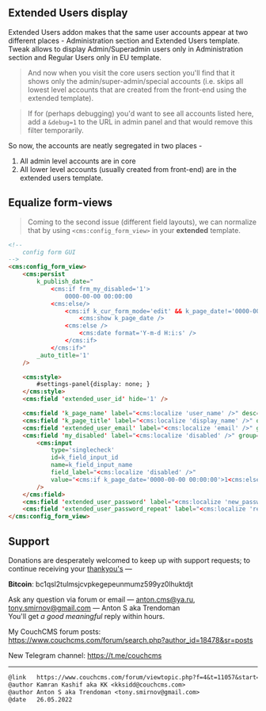 ## Extended Users display

Extended Users addon makes that the same user accounts appear at two different places - Administration section and Extended Users template. Tweak allows to display Admin/Superadmin users only in Administration section and Regular Users only in EU template.

> And now when you visit the core users section you'll find that it shows only the admin/super-admin/special accounts (i.e. skips all lowest level accounts that are created from the front-end using the extended template).

> If for (perhaps debugging) you'd want to see all accounts listed here, add a `&debug=1` to the URL in admin panel and that would remove this filter temporarily.

So now, the accounts are neatly segregated in two places -
1. All admin level accounts are in core
2. All lower level accounts (usually created from front-end) are in the extended users template.


## Equalize form-views

> Coming to the second issue (different field layouts), we can normalize that by using `<cms:config_form_view>` in your **extended** template.

```html
<!--
    config form GUI
-->
<cms:config_form_view>
    <cms:persist
        k_publish_date="
            <cms:if frm_my_disabled='1'>
                0000-00-00 00:00:00
            <cms:else/>
                <cms:if k_cur_form_mode='edit' && k_page_date!='0000-00-00 00:00:00'>
                    <cms:show k_page_date />
                <cms:else />
                    <cms:date format='Y-m-d H:i:s' />
                </cms:if>
            </cms:if>"
        _auto_title='1'
    />

    <cms:style>
        #settings-panel{display: none; }
    </cms:style>
    <cms:field 'extended_user_id' hide='1' />

    <cms:field 'k_page_name' label="<cms:localize 'user_name' />" desc="<cms:localize 'user_name_restrictions' />" order='-7' />
    <cms:field 'k_page_title' label="<cms:localize 'display_name' />" order='-6' />
    <cms:field 'extended_user_email' label="<cms:localize 'email' />" group='_system_fields_' order='-5' />
    <cms:field 'my_disabled' label="<cms:localize 'disabled' />" group='_system_fields_' order='-4'>
        <cms:input
            type='singlecheck'
            id=k_field_input_id
            name=k_field_input_name
            field_label="<cms:localize 'disabled' />"
            value="<cms:if k_page_date='0000-00-00 00:00:00'>1<cms:else />0</cms:if>"
        />
    </cms:field>
    <cms:field 'extended_user_password' label="<cms:localize 'new_password' />" desc="<cms:localize 'new_password_msg' />" group='_system_fields_' order='-3' />
    <cms:field 'extended_user_password_repeat' label="<cms:localize 'repeat_password' />" desc="<cms:localize 'repeat_password_msg' />" group='_system_fields_' order='-2' />
</cms:config_form_view>
```


## Support

Donations are desperately welcomed to keep up with support requests; to continue receiving your [thankyou's](https://github.com/trendoman/Dignotas) &mdash;

**Bitcoin**: bc1qsl2tulmsjcvpkegepeunmumz599yz0lhuktdjt

Ask any question via forum or email &mdash; <anton.cms@ya.ru>, <tony.smirnov@gmail.com> &mdash; Anton S aka Trendoman<br>
You'll get *a good meaningful* reply within hours.

My CouchCMS forum posts: https://www.couchcms.com/forum/search.php?author_id=18478&sr=posts

New Telegram channel: https://t.me/couchcms

---


```txt
@link   https://www.couchcms.com/forum/viewtopic.php?f=4&t=11057&start=10#p28616
@author Kamran Kashif aka KK <kksidd@couchcms.com>
@author Anton S aka Trendoman <tony.smirnov@gmail.com>
@date   26.05.2022
```
